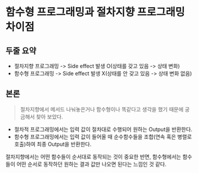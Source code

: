 # 함수형 프로그래밍과 절차지향 프로그래밍 차이점
## 두줄 요약

- 절차지향 프로그래밍 -> Side effect 발생 O(상태를 갖고 있음 -> 상태 변화)
- 함수형 프로그래밍 -> Side effect 발생 X(상태를 안 갖고 있음 -> 상태 변화 없음)

## 본론

> 절차지향에서 메서드 나눠놓은거나 함수형이나 똑같다고 생각을 했기 때문에 궁금해서 찾아 보았다.

- 절차적 프로그래밍에서는 입력 값이 절차대로 수행되어 원하는 Output을 반환한다.
- 함수형 프로그래밍에서는 입력 값이 들어올 때 순수함수들을 조합(연속 혹은 병렬로 호출)하여 최종 Output을 반환한다.

절차지향에서는 어떤 함수들이 순서대로 동작되는 것이 중요한 반면, 함수형에서는 함수들이 어떤 순서로 동작하던 원하는 결과 값만 나오면 된다는 느낌인 것 같다.